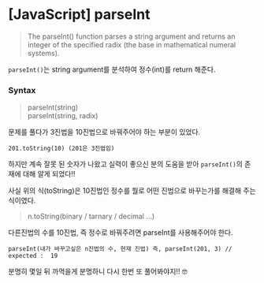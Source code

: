 # [JavaScript] parseInt

> The parseInt() function parses a string argument and returns an integer of the specified radix (the base in mathematical numeral systems).

`parseInt()`는 string argument를 분석하여 정수(int)를 return 해준다.

### Syntax
> parseInt(string)<br>
parseInt(string, radix)

문제를 풀다가 3진법을 10진법으로 바꿔주어야 하는 부분이 있었다. 

`201.toString(10) (201은 3진법임)`

하지만 계속 잘못 된 숫자가 나왔고 실력이 좋으신 분의 도움을 받아 `parseInt()`의 존재에 대해 알게 되었다!!

사실 위의 식(toString)은 10진법인 정수를 뭘로 어떤 진법으로 바꾸는가를 해결해 주는 식이였다.
> n.toString(binary / tarnary / decimal ...)

다른진법의 수를 10진법, 즉 정수로 바꿔주려면 parseInt를 사용해주어야 한다.

```
parseInt(내가 바꾸고싶은 n진법의 수, 현재 진법) 즉, parseInt(201, 3) // expected :  19
```

분명히 몇일 뒤 까먹을게 분명하니 다시 한번 또 풀어봐야지!! 🤓